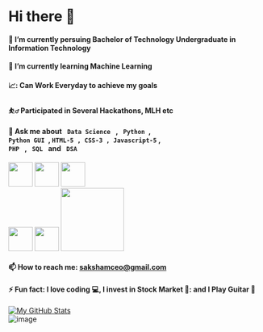 # Hi there 👋
#### 🔭 I’m currently persuing Bachelor of Technology Undergraduate in Information Technology
#### 🌱 I’m currently learning Machine Learning 
#### 📈: Can Work Everyday to achieve my goals
#### ⛹️‍♂️ Participated in Several Hackathons, MLH etc
#### 💬 Ask me about <code> Data Science </code> , <code> Python </code>, <code> Python GUI </code>, <code>HTML-5 , CSS-3 , Javascript-5</code> , <code> PHP </code> , <code> SQL </code> and <code> DSA </code>
<img src="https://user-images.githubusercontent.com/59284238/119807925-3cbfb000-bf01-11eb-9f55-2a21b7d7869c.png" width="48">    <img src="https://user-images.githubusercontent.com/59284238/119807992-519c4380-bf01-11eb-87b6-72ef9f4592d3.png" width="48">  <img src="https://user-images.githubusercontent.com/59284238/119808541-d8e9b700-bf01-11eb-9c0b-b6a4533cca42.png" width="48"> <br> <img src="https://user-images.githubusercontent.com/59284238/119808215-88725980-bf01-11eb-9344-c2b2677f15b2.png" width="48">   <img src="https://user-images.githubusercontent.com/59284238/119808273-97590c00-bf01-11eb-9a6c-910513a11e13.png" width="48"> <img src="https://user-images.githubusercontent.com/59284238/119808363-adff6300-bf01-11eb-8137-78015115b5f9.png" width="125">
#### 📫 How to reach me: sakshamceo@gmail.com
#### ⚡ Fun fact: I love coding :computer:, I invest in Stock Market 💸: and I Play Guitar :guitar: <br>
[![My GitHub Stats](https://github-readme-stats.vercel.app/api/?username=sakshamceo&count_private=true&theme=tokyonight&showicons=true)]()<br>
![image](https://user-images.githubusercontent.com/59284238/119961517-c8017a00-bfc3-11eb-8347-20d1a45c8b8a.png)





